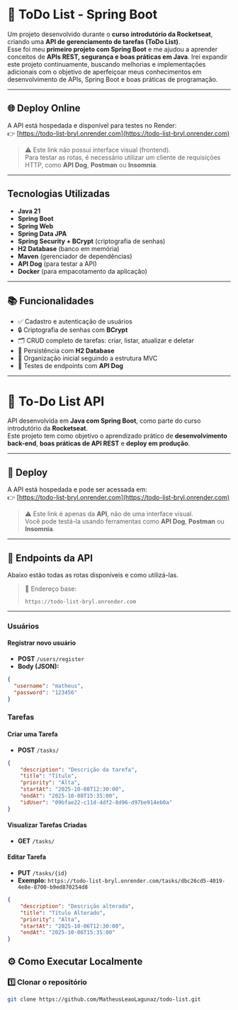 # 📝 ToDo List - Spring Boot

Um projeto desenvolvido durante o **curso introdutório da Rocketseat**, criando uma **API de gerenciamento de tarefas (ToDo List)**.  
Esse foi meu **primeiro projeto com Spring Boot** e me ajudou a aprender conceitos de **APIs REST, segurança e boas práticas em Java**.
Irei expandir este projeto continuamente, buscando melhorias e implementações adicionais com o objetivo de aperfeiçoar meus conhecimentos em desenvolvimento de APIs, Spring Boot e boas práticas de programação.

---

## 🌐 Deploy Online

A API está hospedada e disponível para testes no Render:  
👉 [https://todo-list-bryl.onrender.com](https://todo-list-bryl.onrender.com)

> ⚠️ Este link não possui interface visual (frontend).  
> Para testar as rotas, é necessário utilizar um cliente de requisições HTTP, como **API Dog**, **Postman** ou **Insomnia**.


---

##  Tecnologias Utilizadas

-  **Java 21**
-  **Spring Boot**
-  **Spring Web**
-  **Spring Data JPA**
-  **Spring Security + BCrypt** (criptografia de senhas)
- ️**H2 Database** (banco em memória)
-  **Maven** (gerenciador de dependências)
-  **API Dog** (para testar a API)
-  **Docker** (para empacotamento da aplicação)

---

## 📚 Funcionalidades

- ✅ Cadastro e autenticação de usuários
- 🔒 Criptografia de senhas com **BCrypt**
- 🗂️ CRUD completo de tarefas: criar, listar, atualizar e deletar
- 💾 Persistência com **H2 Database**
- 🧱 Organização inicial seguindo a estrutura MVC
- 🧪 Testes de endpoints com **API Dog**

---

# 📝 To-Do List API

API desenvolvida em **Java com Spring Boot**, como parte do curso introdutório da **Rocketseat**.  
Este projeto tem como objetivo o aprendizado prático de **desenvolvimento back-end**, **boas práticas de API REST** e **deploy em produção**.

---

## 🚀 Deploy

A API está hospedada e pode ser acessada em:  
👉 [https://todo-list-bryl.onrender.com](https://todo-list-bryl.onrender.com)

> ⚠️ Este link é apenas da **API**, não de uma interface visual.  
> Você pode testá-la usando ferramentas como **API Dog**, **Postman** ou **Insomnia**.

---

## 📡 Endpoints da API

Abaixo estão todas as rotas disponíveis e como utilizá-las.

> 🧠 Endereço base:
> ```
> https://todo-list-bryl.onrender.com
> ```

---


### ‍️Usuários

#### Registrar novo usuário
- **POST** `/users/register`
- **Body (JSON):**
```json
{
  "username": "matheus",
  "password": "123456"
} 
```

### Tarefas

####  Criar uma Tarefa
- **POST** `/tasks/`
```json
{
    "description": "Descrição da tarefa",
    "title": "Título",
    "priority": "Alta",
    "startAt": "2025-10-08T12:30:00",
    "endAt": "2025-10-08T15:35:00",
    "idUser": "09bfae22-c11d-4df2-8d96-d97be914eb0a"
}
```
#### Visualizar Tarefas Criadas
- **GET** `/tasks/`

#### Editar Tarefa
- **PUT** `/tasks/{id}`
- **Exemplo:** `https://todo-list-bryl.onrender.com/tasks/dbc26cd5-4019-4e8e-8700-b9ed870254d8`
```json
{
    "description": "Descrição alterada",
    "title": "Título Alterado",
    "priority": "Alta",
    "startAt": "2025-10-06T12:30:00",
    "endAt": "2025-10-06T15:35:00"
}
```
## ⚙️ Como Executar Localmente

### 1️⃣ Clonar o repositório
```bash
git clone https://github.com/MatheusLeaoLagunaz/todo-list.git
